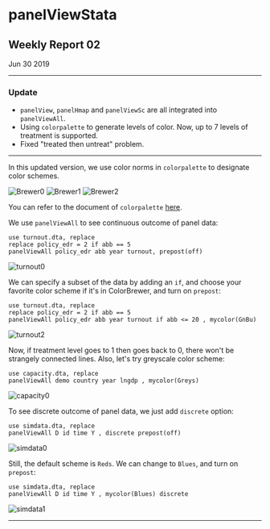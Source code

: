 # panelViewStata
## Weekly Report 02
Jun 30 2019

***
### Update
* `panelView`, `panelHmap` and `panelViewSc` are all integrated into `panelViewAll`.
* Using `colorpalette` to generate levels of color. Now, up to 7 levels of treatment is supported.
* Fixed "treated then untreat" problem.

***
In this updated version, we use color norms in `colorpalette` to designate color schemes.

![Brewer0](Brewer0.svg)
![Brewer1](Brewer1.svg)
![Brewer2](Brewer2.svg)

You can refer to the document of `colorpalette` [here](http://repec.sowi.unibe.ch/stata/palettes/colors.html).

We use `panelViewAll` to see continuous outcome of panel data:

```
use turnout.dta, replace
replace policy_edr = 2 if abb == 5
panelViewAll policy_edr abb year turnout, prepost(off)
```
![turnout0](turnout0.png)

We can specify a subset of the data by adding an `if`, and choose your favorite color scheme if it's in ColorBrewer, and turn on `prepost`:
```
use turnout.dta, replace
replace policy_edr = 2 if abb == 5
panelViewAll policy_edr abb year turnout if abb <= 20 , mycolor(GnBu)
```
![turnout2](turnout2.png)

Now, if treatment level goes to 1 then goes back to 0, there won't be strangely connected lines. Also, let's try greyscale color scheme:
```
use capacity.dta, replace
panelViewAll demo country year lngdp , mycolor(Greys)
```
![capacity0](capacity0.png)


To see discrete outcome of panel data, we just add `discrete` option:
```
use simdata.dta, replace
panelViewAll D id time Y , discrete prepost(off)
```
![simdata0](simdata0.png)

Still, the default scheme is `Reds`. We can change to `Blues`, and turn on `prepost`:

```
use simdata.dta, replace
panelViewAll D id time Y , mycolor(Blues) discrete
```
![simdata1](simdata1.png)
***
